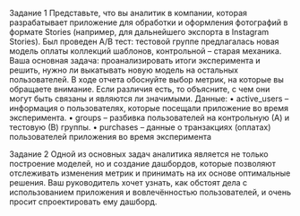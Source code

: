 Задание 1
Представьте, что вы аналитик в компании, которая разрабатывает приложение для обработки и оформления фотографий в формате Stories (например, для дальнейшего экспорта в Instagram Stories). Был проведен A/B тест: тестовой группе предлагалась новая модель оплаты коллекций шаблонов, контрольной – старая механика. Ваша основная задача: проанализировать итоги эксперимента и решить, нужно ли выкатывать новую модель на остальных пользователей.
В ходе отчета обоснуйте выбор метрик, на которые вы обращаете внимание. Если различия есть, то объясните, с чем они могут быть связаны и являются ли значимыми.
Данные:
•	active_users – информация о пользователях, которые посещали приложение во время эксперимента. 
•	groups – разбивка пользователей на контрольную (А) и тестовую (В) группы. 
•	purchases – данные о транзакциях (оплатах) пользователей приложения во время эксперимента 
 
Задание 2
Одной из основных задач аналитика является не только построение моделей, но и создание дашбордов, которые позволяют отслеживать изменения метрик и принимать на их основе оптимальные решения. Ваш руководитель хочет узнать, как обстоят дела с использованием приложения и вовлечённостью пользователей, и очень просит спроектировать ему дашборд.
